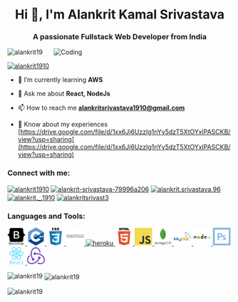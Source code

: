 <h1 align="center">Hi 👋, I'm Alankrit Kamal Srivastava</h1>
<h3 align="center">A passionate Fullstack Web Developer from India</h3>
<img align="right" alt="Coding" width="400" src="https://cdn.dribbble.com/users/1162077/screenshots/3848914/programmer.gif">


<p align="left"> <img src="https://komarev.com/ghpvc/?username=alankrit19&label=Profile%20views&color=0e75b6&style=flat" alt="alankrit19" /> </p>

<p align="left"> <a href="https://twitter.com/alankrit1910" target="blank"><img src="https://img.shields.io/twitter/follow/alankrit1910?logo=twitter&style=for-the-badge" alt="alankrit1910" /></a> </p>

- 🌱 I’m currently learning **AWS**

- 💬 Ask me about **React, NodeJs**

- 📫 How to reach me **alankritsrivastava1910@gmail.com**

- 📄 Know about my experiences [https://drive.google.com/file/d/1xx6Jj6UzzIg1nYy5dzT5XtOYxlPASCKB/view?usp=sharing](https://drive.google.com/file/d/1xx6Jj6UzzIg1nYy5dzT5XtOYxlPASCKB/view?usp=sharing)

<h3 align="left">Connect with me:</h3>
<p align="left">
<a href="https://twitter.com/alankrit1910" target="blank"><img align="center" src="https://raw.githubusercontent.com/rahuldkjain/github-profile-readme-generator/master/src/images/icons/Social/twitter.svg" alt="alankrit1910" height="30" width="40" /></a>
<a href="https://linkedin.com/in/alankrit-srivastava-79996a206" target="blank"><img align="center" src="https://raw.githubusercontent.com/rahuldkjain/github-profile-readme-generator/master/src/images/icons/Social/linked-in-alt.svg" alt="alankrit-srivastava-79996a206" height="30" width="40" /></a>
<a href="https://fb.com/alankrit.srivastava.96" target="blank"><img align="center" src="https://raw.githubusercontent.com/rahuldkjain/github-profile-readme-generator/master/src/images/icons/Social/facebook.svg" alt="alankrit.srivastava.96" height="30" width="40" /></a>
<a href="https://instagram.com/alankrit._.1910" target="blank"><img align="center" src="https://raw.githubusercontent.com/rahuldkjain/github-profile-readme-generator/master/src/images/icons/Social/instagram.svg" alt="alankrit._.1910" height="30" width="40" /></a>
<a href="https://www.hackerrank.com/alankritsrivast3" target="blank"><img align="center" src="https://raw.githubusercontent.com/rahuldkjain/github-profile-readme-generator/master/src/images/icons/Social/hackerrank.svg" alt="alankritsrivast3" height="30" width="40" /></a>
</p>

<h3 align="left">Languages and Tools:</h3>
<p align="left"> <a href="https://getbootstrap.com" target="_blank" rel="noreferrer"> <img src="https://raw.githubusercontent.com/devicons/devicon/master/icons/bootstrap/bootstrap-plain-wordmark.svg" alt="bootstrap" width="40" height="40"/> </a> <a href="https://www.w3schools.com/cpp/" target="_blank" rel="noreferrer"> <img src="https://raw.githubusercontent.com/devicons/devicon/master/icons/cplusplus/cplusplus-original.svg" alt="cplusplus" width="40" height="40"/> </a> <a href="https://www.w3schools.com/css/" target="_blank" rel="noreferrer"> <img src="https://raw.githubusercontent.com/devicons/devicon/master/icons/css3/css3-original-wordmark.svg" alt="css3" width="40" height="40"/> </a> <a href="https://expressjs.com" target="_blank" rel="noreferrer"> <img src="https://raw.githubusercontent.com/devicons/devicon/master/icons/express/express-original-wordmark.svg" alt="express" width="40" height="40"/> </a> <a href="https://heroku.com" target="_blank" rel="noreferrer"> <img src="https://www.vectorlogo.zone/logos/heroku/heroku-icon.svg" alt="heroku" width="40" height="40"/> </a> <a href="https://www.w3.org/html/" target="_blank" rel="noreferrer"> <img src="https://raw.githubusercontent.com/devicons/devicon/master/icons/html5/html5-original-wordmark.svg" alt="html5" width="40" height="40"/> </a> <a href="https://developer.mozilla.org/en-US/docs/Web/JavaScript" target="_blank" rel="noreferrer"> <img src="https://raw.githubusercontent.com/devicons/devicon/master/icons/javascript/javascript-original.svg" alt="javascript" width="40" height="40"/> </a> <a href="https://www.mongodb.com/" target="_blank" rel="noreferrer"> <img src="https://raw.githubusercontent.com/devicons/devicon/master/icons/mongodb/mongodb-original-wordmark.svg" alt="mongodb" width="40" height="40"/> </a> <a href="https://www.mysql.com/" target="_blank" rel="noreferrer"> <img src="https://raw.githubusercontent.com/devicons/devicon/master/icons/mysql/mysql-original-wordmark.svg" alt="mysql" width="40" height="40"/> </a> <a href="https://nodejs.org" target="_blank" rel="noreferrer"> <img src="https://raw.githubusercontent.com/devicons/devicon/master/icons/nodejs/nodejs-original-wordmark.svg" alt="nodejs" width="40" height="40"/> </a> <a href="https://www.photoshop.com/en" target="_blank" rel="noreferrer"> <img src="https://raw.githubusercontent.com/devicons/devicon/master/icons/photoshop/photoshop-line.svg" alt="photoshop" width="40" height="40"/> </a> <a href="https://reactjs.org/" target="_blank" rel="noreferrer"> <img src="https://raw.githubusercontent.com/devicons/devicon/master/icons/react/react-original-wordmark.svg" alt="react" width="40" height="40"/> </a> <a href="https://redux.js.org" target="_blank" rel="noreferrer"> <img src="https://raw.githubusercontent.com/devicons/devicon/master/icons/redux/redux-original.svg" alt="redux" width="40" height="40"/> </a> </p>

<p><img align="left" src="https://github-readme-stats.vercel.app/api/top-langs?username=alankrit19&show_icons=true&locale=en&layout=compact" alt="alankrit19" /></p>

<p>&nbsp;<img align="center" src="https://github-readme-stats.vercel.app/api?username=alankrit19&show_icons=true&locale=en" alt="alankrit19" /></p>

<p><img align="center" src="https://github-readme-streak-stats.herokuapp.com/?user=alankrit19&" alt="alankrit19" /></p>

